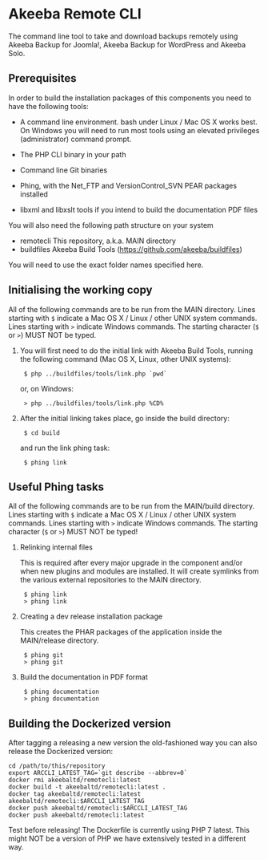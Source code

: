# Akeeba Remote CLI

The command line tool to take and download backups remotely using Akeeba Backup for Joomla!, Akeeba Backup for WordPress and Akeeba Solo.

## Prerequisites

In order to build the installation packages of this components you need to have
the following tools:

* A command line environment. bash under Linux / Mac OS X works best. On Windows
  you will need to run most tools using an elevated privileges (administrator)
  command prompt.

* The PHP CLI binary in your path

* Command line Git binaries

* Phing, with the Net_FTP and VersionControl_SVN PEAR packages installed

* libxml and libxslt tools if you intend to build the documentation PDF files

You will also need the following path structure on your system

* remotecli		This repository, a.k.a. MAIN directory
* buildfiles	Akeeba Build Tools (https://github.com/akeeba/buildfiles)

You will need to use the exact folder names specified here.

## Initialising the working copy

All of the following commands are to be run from the MAIN directory. Lines
starting with `$` indicate a Mac OS X / Linux / other UNIX system commands. Lines
starting with `>` indicate Windows commands. The starting character (`$` or `>`) MUST
NOT be typed.

1. You will first need to do the initial link with Akeeba Build Tools, running
   the following command (Mac OS X, Linux, other UNIX systems):

        $ php ../buildfiles/tools/link.php `pwd`

   or, on Windows:

        > php ../buildfiles/tools/link.php %CD%

2. After the initial linking takes place, go inside the build directory:

        $ cd build

   and run the link phing task:

        $ phing link

## Useful Phing tasks

All of the following commands are to be run from the MAIN/build directory.
Lines starting with `$` indicate a Mac OS X / Linux / other UNIX system commands.
Lines starting with `>` indicate Windows commands. The starting character (`$` or `>`)
MUST NOT be typed!

1. Relinking internal files

   This is required after every major upgrade in the component and/or when new plugins and modules are installed. It will create symlinks from the various external repositories to the MAIN directory.

		$ phing link
		> phing link

1. Creating a dev release installation package

   This creates the PHAR packages of the application inside the MAIN/release directory.

		$ phing git
		> phing git

1. Build the documentation in PDF format

		$ phing documentation
		> phing documentation

## Building the Dockerized version

After tagging a releasing a new version the old-fashioned way you can also release the Dockerized version:

    cd /path/to/this/repository
    export ARCCLI_LATEST_TAG=`git describe --abbrev=0`
    docker rmi akeebaltd/remotecli:latest
    docker build -t akeebaltd/remotecli:latest .
    docker tag akeebaltd/remotecli:latest akeebaltd/remotecli:$ARCCLI_LATEST_TAG 
    docker push akeebaltd/remotecli:$ARCCLI_LATEST_TAG
    docker push akeebaltd/remotecli:latest

Test before releasing! The Dockerfile is currently using PHP 7 latest. This might NOT be a version of PHP we have extensively tested in a different way.